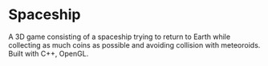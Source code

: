 # Spaceship
A 3D game consisting of a spaceship trying to return to Earth while collecting as much coins as possible and avoiding collision with meteoroids. Built with C++, OpenGL.
